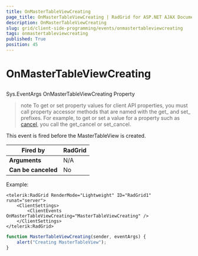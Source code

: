 ```yaml
---
title: OnMasterTableViewCreating
page_title: OnMasterTableViewCreating | RadGrid for ASP.NET AJAX Documentation
description: OnMasterTableViewCreating
slug: grid/client-side-programming/events/onmastertableviewcreating
tags: onmastertableviewcreating
published: True
position: 45
---
```


# OnMasterTableViewCreating



## 

Sys.EventArgs OnMasterTableViewCreating Property

>note To get or set property values for client API properties, you must call property accessor methods that are named with the get_ and set_ prefixes. For example, to get or set a value for a property such as [cancel](https://msdn.microsoft.com/en-us/library/bb310859.aspx), you call the get_cancel or set_cancel.
>


This event is fired before the MasterTableView is created.


|  **Fired by**  | RadGrid |
| ------ | ------ |
| **Arguments** |N/A|
| **Can be canceled** |No|

Example:

````ASP.NET
<telerik:RadGrid RenderMode="Lightweight" ID="RadGrid1" runat="server">
    <ClientSettings>
        <ClientEvents OnMasterTableViewCreating="MasterTableViewCreating" />
    </ClientSettings>
</telerik:RadGrid>
````



````JavaScript
function MasterTableViewCreating(sender, eventArgs) {
    alert("Creating MasterTableView");
}
````


